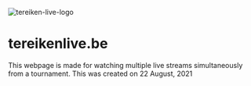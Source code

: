 ![tereiken-live-logo](https://user-images.githubusercontent.com/25233962/172013634-11b14f63-8c6e-4f81-9e1a-37d8d35ed9b6.png)
# tereikenlive.be
This webpage is made for watching multiple live streams simultaneously from a tournament. This was created on 22 August, 2021
